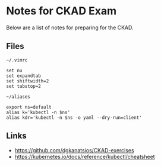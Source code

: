 # Notes for CKAD Exam

Below are a list of notes for preparing for the CKAD.

## Files

`~/.vimrc`
```
set nu
set expandtab
set shiftwidth=2
set tabstop=2
```

`~/aliases`
```
export ns=default
alias k='kubectl -n $ns'
alias kdr='kubectl -n $ns -o yaml --dry-run=client'
```

## Links

* https://github.com/dgkanatsios/CKAD-exercises
* https://kubernetes.io/docs/reference/kubectl/cheatsheet